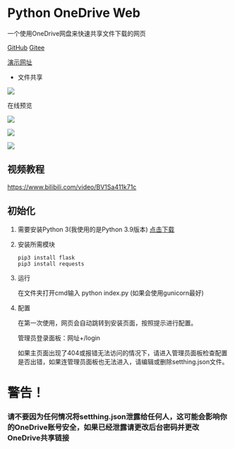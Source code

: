 # Python OneDrive Web

一个使用OneDrive网盘来快速共享文件下载的网页



[GitHub](https://github.com/bytfr/PyOneWeb) [Gitee](https://gitee.com/grmine/PyOneWeb)

[演示网址](http://bytfr.pythonanywhere.com/)



- 文件共享

![](https://s4.ax1x.com/2022/02/21/Hjsf39.png)



在线预览

![](https://s4.ax1x.com/2022/02/22/HzrfVP.png)

![](https://s4.ax1x.com/2022/02/22/HzrRbt.png)

![](https://s4.ax1x.com/2022/02/22/Hzr2DI.png)

## 视频教程

https://www.bilibili.com/video/BV1Sa411k71c


## 初始化

1. 需要安装Python 3(我使用的是Python 3.9版本)  [点击下载](https://www.python.org/downloads/release/python-390/ )

2. 安装所需模块

   ```shell
   pip3 install flask
   pip3 install requests
   ```

3. 运行

   在文件夹打开cmd输入 python index.py (如果会使用gunicorn最好)

4. 配置

   在第一次使用，网页会自动跳转到安装页面，按照提示进行配置。

   管理员登录面板：网址+/login

   如果主页面出现了404或报错无法访问的情况下，请进入管理员面板检查配置是否出错，如果连管理员面板也无法进入，请编辑或删除setthing.json文件。



# 警告！

### 请不要因为任何情况将setthing.json泄露给任何人，这可能会影响你的OneDrive账号安全，如果已经泄露请更改后台密码并更改OneDrive共享链接

